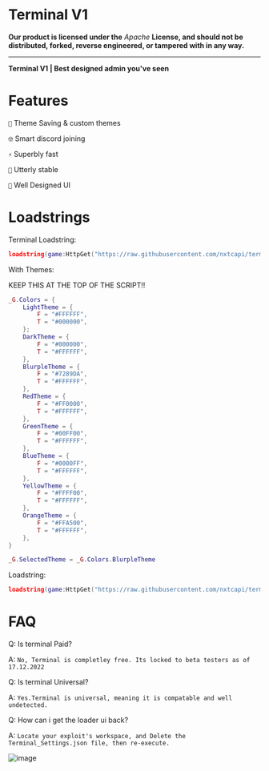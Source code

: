 # Terminal V1

**Our product is licensed under the** *Apache* **License, and should not be distributed, forked, reverse engineered, or tampered with in any way.**

----------------------------------------------------

**Terminal V1 | Best designed admin you've seen**

# Features
`🎨` Theme Saving & custom themes

`🤓` Smart discord joining

`⚡` Superbly fast

`🐛` Utterly stable

`🌹`  Well Designed UI
# Loadstrings

Terminal Loadstring:
```lua
loadstring(game:HttpGet("https://raw.githubusercontent.com/nxtcapi/terminal/main/loader.lua",true))()
```

With Themes:

KEEP THIS AT THE TOP OF THE SCRIPT!!
```lua
_G.Colors = {
    LightTheme = {
        F = "#FFFFFF",
        T = "#000000",
    };
    DarkTheme = {
        F = "#000000",
        T = "#FFFFFF",
    },
    BlurpleTheme = {
        F = "#7289DA",
        T = "#FFFFFF",
    },
    RedTheme = {
        F = "#FF0000",
        T = "#FFFFFF",
    },
    GreenTheme = {
        F = "#00FF00",
        T = "#FFFFFF",
    },
    BlueTheme = {
        F = "#0000FF",
        T = "#FFFFFF",
    },
    YellowTheme = {
        F = "#FFFF00",
        T = "#FFFFFF",
    },
    OrangeTheme = {
        F = "#FFA500",
        T = "#FFFFFF",
    },
}

_G.SelectedTheme = _G.Colors.BlurpleTheme
```

Loadstring:

```lua
loadstring(game:HttpGet("https://raw.githubusercontent.com/nxtcapi/terminal/main/BetaThemes.lua",true))()
```

# FAQ

Q: Is terminal Paid?


A: `No, Terminal is completley free. Its locked to beta testers as of 17.12.2022`

Q: Is terminal Universal?


A: `Yes.Terminal is universal, meaning it is compatable and well undetected.`

Q: How can i get the loader ui back?


A: `Locate your exploit's workspace, and Delete the Terminal_Settings.json file, then re-execute.`

![image](https://user-images.githubusercontent.com/109909621/209687081-b07511be-713b-458b-94a1-fd4e97bcbc68.png)
